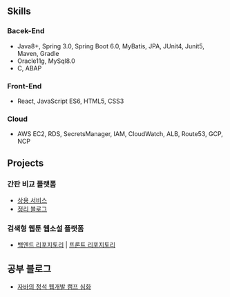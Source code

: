## Skills
### Bacek-End
- Java8+, Spring 3.0, Spring Boot 6.0, MyBatis, JPA, JUnit4, Junit5, Maven, Gradle
- Oracle11g, MySql8.0
- C, ABAP
### Front-End
- React, JavaScript ES6, HTML5, CSS3
### Cloud
- AWS EC2, RDS, SecretsManager, IAM, CloudWatch, ALB,  Route53, GCP, NCP

## Projects
### 간판 비교 플랫폼
- [상용 서비스](https://www.ict-adone.com/)
- [정리 블로그](https://velog.io/@iamloved5959/series/ad-platform)

### 검색형 웹툰 웹소설 플랫폼
- [백엔드 리포지토리](https://github.com/dancingKim/postory_back)    |    [프론트 리포지토리](https://github.com/dancingKim/Postory_Front)

## 공부 블로그
- [자바의 정석 웹개발 캠프 심화](https://velog.io/@iamloved5959/series/jungsuk-advanced)
